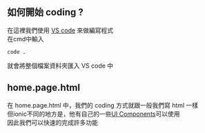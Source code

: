 ## 如何開始 coding ?

在這裡我們使用 [VS code](https://code.visualstudio.com/) 來做編寫程式\
在cmd中輸入

    code .

就會將整個檔案資料夾匯入 VS code 中

## home.page.html

在 home.page.html 中，我們的 coding 方式就跟一般我們寫 html 一樣\
但ionic不同的地方是，他有自己的一些[UI Components](https://ionicframework.com/docs/components)可以使用\
因此我們可以快速的完成許多功能


